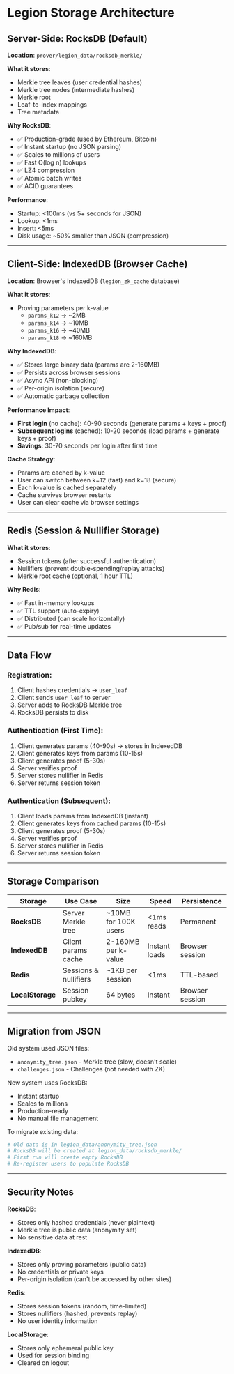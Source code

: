 # Legion Storage Architecture

## Server-Side: RocksDB (Default)

**Location**: `prover/legion_data/rocksdb_merkle/`

**What it stores**:
- Merkle tree leaves (user credential hashes)
- Merkle tree nodes (intermediate hashes)
- Merkle root
- Leaf-to-index mappings
- Tree metadata

**Why RocksDB**:
- ✅ Production-grade (used by Ethereum, Bitcoin)
- ✅ Instant startup (no JSON parsing)
- ✅ Scales to millions of users
- ✅ Fast O(log n) lookups
- ✅ LZ4 compression
- ✅ Atomic batch writes
- ✅ ACID guarantees

**Performance**:
- Startup: <100ms (vs 5+ seconds for JSON)
- Lookup: <1ms
- Insert: <5ms
- Disk usage: ~50% smaller than JSON (compression)

---

## Client-Side: IndexedDB (Browser Cache)

**Location**: Browser's IndexedDB (`legion_zk_cache` database)

**What it stores**:
- Proving parameters per k-value
  - `params_k12` → ~2MB
  - `params_k14` → ~10MB
  - `params_k16` → ~40MB
  - `params_k18` → ~160MB

**Why IndexedDB**:
- ✅ Stores large binary data (params are 2-160MB)
- ✅ Persists across browser sessions
- ✅ Async API (non-blocking)
- ✅ Per-origin isolation (secure)
- ✅ Automatic garbage collection

**Performance Impact**:
- **First login** (no cache): 40-90 seconds (generate params + keys + proof)
- **Subsequent logins** (cached): 10-20 seconds (load params + generate keys + proof)
- **Savings**: 30-70 seconds per login after first time

**Cache Strategy**:
- Params are cached by k-value
- User can switch between k=12 (fast) and k=18 (secure)
- Each k-value is cached separately
- Cache survives browser restarts
- User can clear cache via browser settings

---

## Redis (Session & Nullifier Storage)

**What it stores**:
- Session tokens (after successful authentication)
- Nullifiers (prevent double-spending/replay attacks)
- Merkle root cache (optional, 1 hour TTL)

**Why Redis**:
- ✅ Fast in-memory lookups
- ✅ TTL support (auto-expiry)
- ✅ Distributed (can scale horizontally)
- ✅ Pub/sub for real-time updates

---

## Data Flow

### Registration:
1. Client hashes credentials → `user_leaf`
2. Client sends `user_leaf` to server
3. Server adds to RocksDB Merkle tree
4. RocksDB persists to disk

### Authentication (First Time):
1. Client generates params (40-90s) → stores in IndexedDB
2. Client generates keys from params (10-15s)
3. Client generates proof (5-30s)
4. Server verifies proof
5. Server stores nullifier in Redis
6. Server returns session token

### Authentication (Subsequent):
1. Client loads params from IndexedDB (instant)
2. Client generates keys from cached params (10-15s)
3. Client generates proof (5-30s)
4. Server verifies proof
5. Server stores nullifier in Redis
6. Server returns session token

---

## Storage Comparison

| Storage | Use Case | Size | Speed | Persistence |
|---------|----------|------|-------|-------------|
| **RocksDB** | Server Merkle tree | ~10MB for 100K users | <1ms reads | Permanent |
| **IndexedDB** | Client params cache | 2-160MB per k-value | Instant loads | Browser session |
| **Redis** | Sessions & nullifiers | ~1KB per session | <1ms | TTL-based |
| **LocalStorage** | Session pubkey | 64 bytes | Instant | Browser session |

---

## Migration from JSON

Old system used JSON files:
- `anonymity_tree.json` - Merkle tree (slow, doesn't scale)
- `challenges.json` - Challenges (not needed with ZK)

New system uses RocksDB:
- Instant startup
- Scales to millions
- Production-ready
- No manual file management

To migrate existing data:
```bash
# Old data is in legion_data/anonymity_tree.json
# RocksDB will be created at legion_data/rocksdb_merkle/
# First run will create empty RocksDB
# Re-register users to populate RocksDB
```

---

## Security Notes

**RocksDB**:
- Stores only hashed credentials (never plaintext)
- Merkle tree is public data (anonymity set)
- No sensitive data at rest

**IndexedDB**:
- Stores only proving parameters (public data)
- No credentials or private keys
- Per-origin isolation (can't be accessed by other sites)

**Redis**:
- Stores session tokens (random, time-limited)
- Stores nullifiers (hashed, prevents replay)
- No user identity information

**LocalStorage**:
- Stores only ephemeral public key
- Used for session binding
- Cleared on logout
